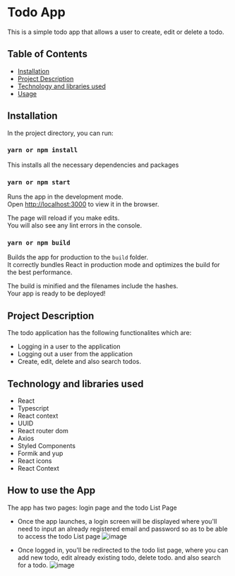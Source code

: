 # Todo App

This is a simple todo app that allows a user to create, edit or delete a todo.

## Table of Contents

- [Installation](#installation)
- [Project Description](#project-description)
- [Technology and libraries used](#technology-and-libraries-used)
- [Usage](#how-to-use-the-app)

## Installation

In the project directory, you can run:

### `yarn or npm install`

This installs all the necessary dependencies and packages

### `yarn or npm start`

Runs the app in the development mode.\
Open [http://localhost:3000](http://localhost:3000) to view it in the browser.

The page will reload if you make edits.\
You will also see any lint errors in the console.

### `yarn or npm build`

Builds the app for production to the `build` folder.\
It correctly bundles React in production mode and optimizes the build for the best performance.

The build is minified and the filenames include the hashes.\
Your app is ready to be deployed!

## Project Description

The todo application has the following functionalites which are:

- Logging in a user to the application
- Logging out a user from the application
- Create, edit, delete and also search todos.

## Technology and libraries used

- React
- Typescript
- React context
- UUID
- React router dom
- Axios
- Styled Components
- Formik and yup
- React icons
- React Context

## How to use the App

The app has two pages: login page and the todo List Page

- Once the app launches, a login screen will be displayed where you'll need to input an already registered email and password so as to be able to access the todo List page
  ![image](https://user-images.githubusercontent.com/49742142/201549856-6f919cbb-a446-4b7d-a214-131f44444976.png)

- Once logged in, you'll be redirected to the todo list page, where you can add new todo, edit already existing todo, delete todo. and also search for a todo.
  ![image](https://user-images.githubusercontent.com/49742142/201550012-2553c969-239a-4eb4-a8ad-9e02fd53cc15.png)

